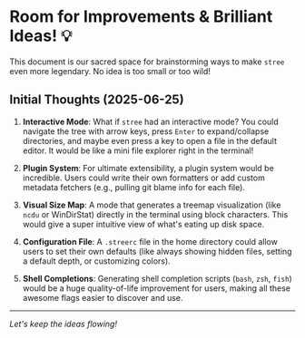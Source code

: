 # Room for Improvements & Brilliant Ideas! 💡

This document is our sacred space for brainstorming ways to make `stree` even more legendary. No idea is too small or too wild!

## Initial Thoughts (2025-06-25)

1.  **Interactive Mode**: What if `stree` had an interactive mode? You could navigate the tree with arrow keys, press `Enter` to expand/collapse directories, and maybe even press a key to open a file in the default editor. It would be like a mini file explorer right in the terminal!

2.  **Plugin System**: For ultimate extensibility, a plugin system would be incredible. Users could write their own formatters or add custom metadata fetchers (e.g., pulling git blame info for each file).

3.  **Visual Size Map**: A mode that generates a treemap visualization (like `ncdu` or WinDirStat) directly in the terminal using block characters. This would give a super intuitive view of what's eating up disk space.

4.  **Configuration File**: A `.streerc` file in the home directory could allow users to set their own defaults (like always showing hidden files, setting a default depth, or customizing colors).

5.  **Shell Completions**: Generating shell completion scripts (`bash`, `zsh`, `fish`) would be a huge quality-of-life improvement for users, making all these awesome flags easier to discover and use.

---
*Let's keep the ideas flowing!*